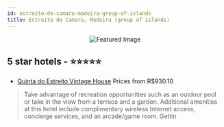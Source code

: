 ```yaml
---
id: estreito-de-camara-madeira-group-of-islands
title: Estreito de Camara, Madeira (group of islands)
---
```


<center><img src="https://i.travelapi.com/hotels/1000000/880000/878400/878335/8d3a8ed8_z.jpg" alt="Featured Image" /></center>


##  5 star hotels - ⭐️⭐️⭐️⭐️⭐️

-    [Quinta do Estreito Vintage House](https://us.hurb.com/hotels/estreito-de-camara/quinta-do-estreito-vintage-house-JNP-JP983855?cmp=18055) Prices from R$930.10
   > Take advantage of recreation opportunities such as an outdoor pool or take in the view from a terrace and a garden. Additional amenities at this hotel include complimentary wireless Internet access, concierge services, and an arcade/game room. Gettin
